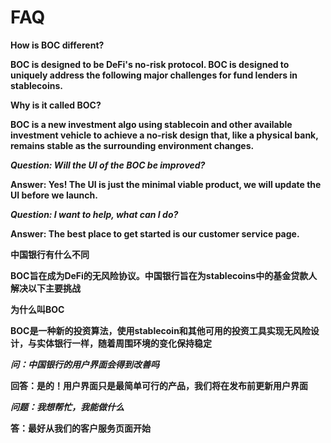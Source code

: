 # FAQ

**How is BOC different?**

**BOC is designed to be DeFi's no-risk protocol. BOC is designed to uniquely address the following major challenges for fund lenders in stablecoins.**

**Why is it called BOC?**

**BOC is a new investment algo using stablecoin and other available investment vehicle to achieve a no-risk design that, like a physical bank, remains stable as the surrounding environment changes.**

***Question: Will the UI of the BOC be improved?***

**Answer: Yes! The UI is just the minimal viable product, we will update the UI before we launch.**

***Question: I want to help, what can I do?***

**Answer: The best place to get started is our customer service page.**



**中国银行有什么不同**

**BOC旨在成为DeFi的无风险协议。中国银行旨在为stablecoins中的基金贷款人解决以下主要挑战**

**为什么叫BOC**

**BOC是一种新的投资算法，使用stablecoin和其他可用的投资工具实现无风险设计，与实体银行一样，随着周围环境的变化保持稳定**

***问：中国银行的用户界面会得到改善吗***

**回答：是的！用户界面只是最简单可行的产品，我们将在发布前更新用户界面**

***问题：我想帮忙，我能做什么***

**答：最好从我们的客户服务页面开始**